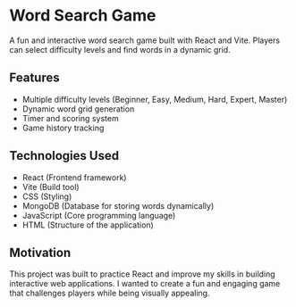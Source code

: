 # Word Search Game

A fun and interactive word search game built with React and Vite. Players can select difficulty levels and find words in a dynamic grid.

## Features

- Multiple difficulty levels (Beginner, Easy, Medium, Hard, Expert, Master)
- Dynamic word grid generation
- Timer and scoring system
- Game history tracking

## Technologies Used

- React (Frontend framework)
- Vite (Build tool)
- CSS (Styling)
- MongoDB (Database for storing words dynamically)
- JavaScript (Core programming language)
- HTML (Structure of the application)

## Motivation

This project was built to practice React and improve my skills in building interactive web applications. I wanted to create a fun and engaging game that challenges players while being visually appealing.
